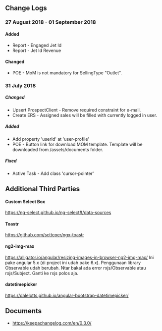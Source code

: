 ## Change Logs

### 27 August 2018 - 01 September 2018
#### Added
- Report - Engaged Jet Id
- Report - Jet Id Revenue

#### Changed
- POE - MoM is not mandatory for SellingType "Outlet".


### 31 July 2018
##### Changed
- Upsert ProspectClient - Remove required constraint for e-mail.
- Create ERS - Assigned sales will be filled with currently logged in user.

##### Added
- Add property 'userId' at 'user-profile'
- POE - Button link for download MOM template. Template will be downloaded from /assets/documents folder.

##### Fixed
- Active Task - Add class 'cursor-pointer'

## Additional Third Parties

#### Custom Select Box
https://ng-select.github.io/ng-select#/data-sources

#### Toastr
https://github.com/scttcper/ngx-toastr

#### ng2-img-max
https://alligator.io/angular/resizing-images-in-browser-ng2-img-max/
Ini pake angular 5.x (di project ini udah pake 6.x). Penggunaan library Observable udah berubah. Ntar bakal ada error rxjs/Observable atau rxjs/Subject. Ganti ke rxjs polos aja.

#### datetimepicker
https://dalelotts.github.io/angular-bootstrap-datetimepicker/


## Documents
- https://keepachangelog.com/en/0.3.0/